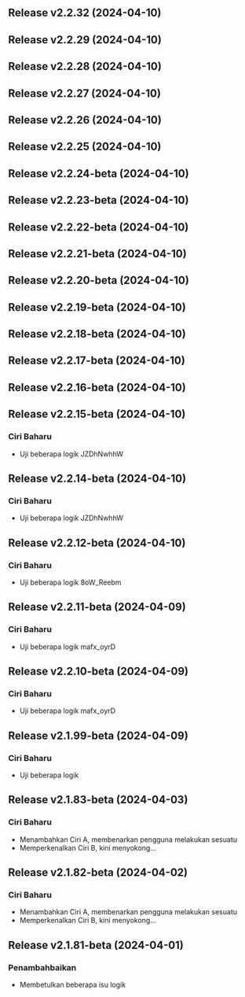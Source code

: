 ## Release v2.2.32 (2024-04-10)

## Release v2.2.29 (2024-04-10)

## Release v2.2.28 (2024-04-10)

## Release v2.2.27 (2024-04-10)

## Release v2.2.26 (2024-04-10)

## Release v2.2.25 (2024-04-10)

## Release v2.2.24-beta (2024-04-10)

## Release v2.2.23-beta (2024-04-10)

## Release v2.2.22-beta (2024-04-10)

## Release v2.2.21-beta (2024-04-10)

## Release v2.2.20-beta (2024-04-10)

## Release v2.2.19-beta (2024-04-10)

## Release v2.2.18-beta (2024-04-10)

## Release v2.2.17-beta (2024-04-10)

## Release v2.2.16-beta (2024-04-10)

## Release v2.2.15-beta (2024-04-10)

### Ciri Baharu

- Uji beberapa logik JZDhNwhhW

## Release v2.2.14-beta (2024-04-10)

### Ciri Baharu

- Uji beberapa logik JZDhNwhhW

## Release v2.2.12-beta (2024-04-10)

### Ciri Baharu

- Uji beberapa logik 8oW_Reebm

## Release v2.2.11-beta (2024-04-09)

### Ciri Baharu

- Uji beberapa logik mafx_oyrD

## Release v2.2.10-beta (2024-04-09)

### Ciri Baharu

- Uji beberapa logik mafx_oyrD

## Release v2.1.99-beta (2024-04-09)

### Ciri Baharu

- Uji beberapa logik

## Release v2.1.83-beta (2024-04-03)

### Ciri Baharu

- Menambahkan Ciri A, membenarkan pengguna melakukan sesuatu
- Memperkenalkan Ciri B, kini menyokong...

## Release v2.1.82-beta (2024-04-02)

### Ciri Baharu

- Menambahkan Ciri A, membenarkan pengguna melakukan sesuatu
- Memperkenalkan Ciri B, kini menyokong...

## Release v2.1.81-beta (2024-04-01)

### Penambahbaikan

- Membetulkan beberapa isu logik
